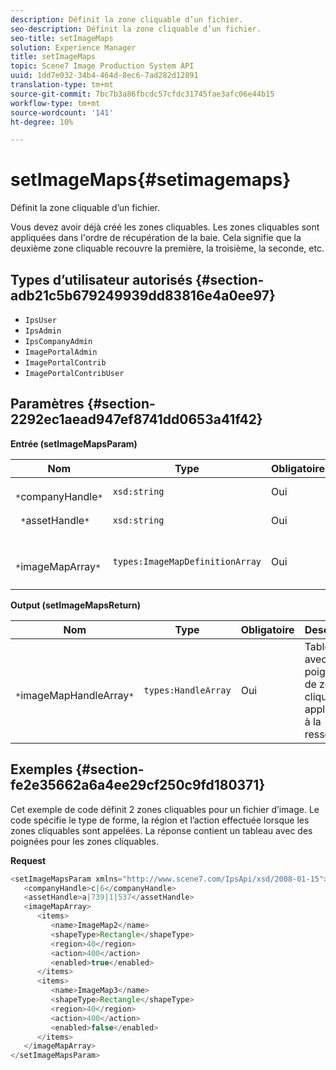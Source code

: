 ```yaml
---
description: Définit la zone cliquable d’un fichier.
seo-description: Définit la zone cliquable d’un fichier.
seo-title: setImageMaps
solution: Experience Manager
title: setImageMaps
topic: Scene7 Image Production System API
uuid: 1dd7e032-34b4-464d-8ec6-7ad282d12891
translation-type: tm+mt
source-git-commit: 7bc7b3a86fbcdc57cfdc31745fae3afc06e44b15
workflow-type: tm+mt
source-wordcount: '141'
ht-degree: 10%

---
```



# setImageMaps{#setimagemaps}

Définit la zone cliquable d’un fichier.

Vous devez avoir déjà créé les zones cliquables. Les zones cliquables sont appliquées dans l&#39;ordre de récupération de la baie. Cela signifie que la deuxième zone cliquable recouvre la première, la troisième, la seconde, etc.

## Types d’utilisateur autorisés {#section-adb21c5b679249939dd83816e4a0ee97}

* `IpsUser`
* `IpsAdmin`
* `IpsCompanyAdmin`
* `ImagePortalAdmin`
* `ImagePortalContrib`
* `ImagePortalContribUser`

## Paramètres {#section-2292ec1aead947ef8741dd0653a41f42}

**Entrée (setImageMapsParam)**

| Nom | Type | Obligatoire | Description |
|---|---|---|---|
| ` *`companyHandle`*` | `xsd:string` | Oui | Poignée de société. |
| ` *`assetHandle`*` | `xsd:string` | Oui | Poignée de ressource. |
| ` *`imageMapArray`*` | `types:ImageMapDefinitionArray` | Oui | Tableau de zones cliquables prédéfinies. |

**Output (setImageMapsReturn)**

| Nom | Type | Obligatoire | Description |
|---|---|---|---|
| ` *`imageMapHandleArray`*` | `types:HandleArray` | Oui | Tableau avec des poignées de zone cliquable appliquées à la ressource. |

## Exemples {#section-fe2e35662a6a4ee29cf250c9fd180371}

Cet exemple de code définit 2 zones cliquables pour un fichier d’image. Le code spécifie le type de forme, la région et l’action effectuée lorsque les zones cliquables sont appelées. La réponse contient un tableau avec des poignées pour les zones cliquables.

**Request**

```java
<setImageMapsParam xmlns="http://www.scene7.com/IpsApi/xsd/2008-01-15">
   <companyHandle>c|6</companyHandle>
   <assetHandle>a|739|1|537</assetHandle>
   <imageMapArray>
      <items>
         <name>ImageMap2</name>
         <shapeType>Rectangle</shapeType>
         <region>40</region>
         <action>400</action>
         <enabled>true</enabled>
      </items>
      <items>
         <name>ImageMap3</name>
         <shapeType>Rectangle</shapeType>
         <region>40</region>
         <action>400</action>
         <enabled>false</enabled>
      </items>
   </imageMapArray>
</setImageMapsParam>
```

